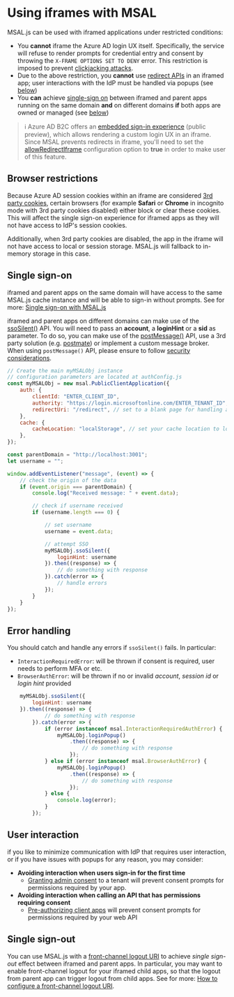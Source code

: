 # Using iframes with MSAL

MSAL.js can be used with iframed applications under restricted conditions:

* You **cannot** iframe the Azure AD login UX itself. Specifically, the service will refuse to render prompts for credential entry and consent by throwing the `X-FRAME OPTIONS SET TO DENY` error. This restriction is imposed to prevent [clickjacking attacks](https://owasp.org/www-community/attacks/Clickjacking).
* Due to the above restriction, you **cannot** use [redirect APIs](https://github.com/AzureAD/microsoft-authentication-library-for-js/blob/dev/lib/msal-browser/docs/initialization.md#redirect-apis) in an iframed app; user interactions with the IdP must be handled via popups (see [below](#error-handling))
* You **can** achieve [single-sign on](https://docs.microsoft.com/azure/active-directory/develop/msal-js-sso) between iframed and parent apps running on the same domain **and** on different domains **if** both apps are owned or managed (see [below](#single-sign-on))

> :information_source: Azure AD B2C offers an [embedded sign-in experience](https://docs.microsoft.com/azure/active-directory-b2c/embedded-login) (public preview), which allows rendering a custom login UX in an iframe. Since MSAL prevents redirects in iframe, you'll need to set the [allowRedirectIframe](https://github.com/AzureAD/microsoft-authentication-library-for-js/blob/dev/lib/msal-browser/docs/configuration.md#system-config-options) configuration option to **true** in order to make user of this feature.

## Browser restrictions

Because Azure AD session cookies within an iframe are considered [3rd party cookies](https://developer.mozilla.org/en-US/docs/Web/HTTP/Cookies#third-party_cookies), certain browsers (for example **Safari** or **Chrome** in incognito mode with 3rd party cookies disabled) either block or clear these cookies. This will affect the single sign-on experience for iframed apps as they will not have access to IdP's session cookies.

Additionally, when 3rd party cookies are disabled, the app in the iframe will not have access to local or session storage. MSAL.js will fallback to in-memory storage in this case.

## Single sign-on

iframed and parent apps on the same domain will have access to the same MSAL.js cache instance and will be able to sign-in without prompts. See for more: [Single sign-on with MSAL.js](https://docs.microsoft.com/azure/active-directory/develop/msal-js-sso)

iframed and parent apps on different domains can make use of the [ssoSilent()](https://github.com/AzureAD/microsoft-authentication-library-for-js/blob/dev/lib/msal-browser/docs/login-user.md#silent-login-with-ssosilent) API. You will need to pass an **account**, a **loginHint** or a **sid** as parameter. To do so, you can make use of the [postMessage()](https://html.spec.whatwg.org/multipage/web-messaging.html#dom-window-postmessage-options-dev) API, use a 3rd party solution (e.g. [postmate](https://github.com/dollarshaveclub/postmate)) or implement a custom message broker. When using `postMessage()` API, please ensure to follow [security considerations](https://developer.mozilla.org/en-US/docs/Web/API/Window/postMessage#security_concerns).

```javascript
// Create the main myMSALObj instance
// configuration parameters are located at authConfig.js
const myMSALObj = new msal.PublicClientApplication({
    auth: {
        clientId: "ENTER_CLIENT_ID",
        authority: "https://login.microsoftonline.com/ENTER_TENANT_ID",
        redirectUri: "/redirect", // set to a blank page for handling auth code response via popups
    },
    cache: {
        cacheLocation: "localStorage", // set your cache location to local storage
    },
});

const parentDomain = "http://localhost:3001";
let username = "";

window.addEventListener("message", (event) => {
    // check the origin of the data
    if (event.origin === parentDomain) {
        console.log("Received message: " + event.data);

        // check if username received
        if (username.length === 0) {

            // set username
            username = event.data;

            // attempt SSO
            myMSALObj.ssoSilent({
                loginHint: username
            }).then((response) => {
                // do something with response
            }).catch(error => {
                // handle errors
            });
        }
    }
});
```

## Error handling

You should catch and handle any errors if `ssoSilent()` fails. In particular:

* `InteractionRequiredError`: will be thrown if consent is required, user needs to perform MFA or etc.
* `BrowserAuthError`: will be thrown if no or invalid *account*, *session id* or *login hint* provided

```javascript
    myMSALObj.ssoSilent({
        loginHint: username
    }).then((response) => {
            // do something with response
        }).catch(error => {
            if (error instanceof msal.InteractionRequiredAuthError) {
                myMSALObj.loginPopup()
                    .then((response) => {
                        // do something with response
                    });
            } else if (error instanceof msal.BrowserAuthError) {
                myMSALObj.loginPopup()
                    .then((response) => {
                        // do something with response
                    });
            } else {
                console.log(error);
            }
        });
```

## User interaction

if you like to minimize communication with IdP that requires user interaction, or if you have issues with popups for any reason, you may consider:

* **Avoiding interaction when users sign-in for the first time**
  * [Granting admin consent](https://docs.microsoft.com/azure/active-directory/develop/v2-admin-consent) to a tenant will prevent consent prompts for permissions required by your app.
* **Avoiding interaction when calling an API that has permissions requiring consent**
  * [Pre-authorizing client apps](https://docs.microsoft.com/azure/active-directory/develop/reference-app-manifest#preauthorizedapplications-attribute) will prevent consent prompts for permissions required by your web API

## Single sign-out

You can use MSAL.js with a [front-channel logout URI](https://openid.net/specs/openid-connect-backchannel-1_0.html) to achieve *single sign-out* effect between iframed and parent apps. In particular, you may want to enable front-channel logout for your iframed child apps, so that the logout from parent app can trigger logout from child apps. See for more: [How to configure a front-channel logout URI](https://github.com/AzureAD/microsoft-authentication-library-for-js/blob/dev/lib/msal-browser/docs/logout.md#front-channel-logout).
